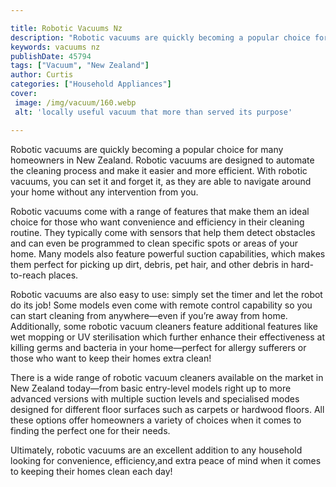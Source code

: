 ```yaml
---

title: Robotic Vacuums Nz
description: "Robotic vacuums are quickly becoming a popular choice for many homeowners in New Zealand. Robotic vacuums are designed to automate...get the full scoop"
keywords: vacuums nz
publishDate: 45794
tags: ["Vacuum", "New Zealand"]
author: Curtis
categories: ["Household Appliances"]
cover: 
 image: /img/vacuum/160.webp
 alt: 'locally useful vacuum that more than served its purpose'

---
```


Robotic vacuums are quickly becoming a popular choice for many homeowners in New Zealand. Robotic vacuums are designed to automate the cleaning process and make it easier and more efficient. With robotic vacuums, you can set it and forget it, as they are able to navigate around your home without any intervention from you. 

Robotic vacuums come with a range of features that make them an ideal choice for those who want convenience and efficiency in their cleaning routine. They typically come with sensors that help them detect obstacles and can even be programmed to clean specific spots or areas of your home. Many models also feature powerful suction capabilities, which makes them perfect for picking up dirt, debris, pet hair, and other debris in hard-to-reach places. 

Robotic vacuums are also easy to use: simply set the timer and let the robot do its job! Some models even come with remote control capability so you can start cleaning from anywhere—even if you’re away from home. Additionally, some robotic vacuum cleaners feature additional features like wet mopping or UV sterilisation which further enhance their effectiveness at killing germs and bacteria in your home—perfect for allergy sufferers or those who want to keep their homes extra clean! 

There is a wide range of robotic vacuum cleaners available on the market in New Zealand today—from basic entry-level models right up to more advanced versions with multiple suction levels and specialised modes designed for different floor surfaces such as carpets or hardwood floors. All these options offer homeowners a variety of choices when it comes to finding the perfect one for their needs. 

Ultimately, robotic vacuums are an excellent addition to any household looking for convenience, efficiency,and extra peace of mind when it comes to keeping their homes clean each day!
